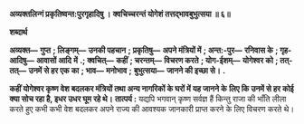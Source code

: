 **अव्यक्तलिन्गं प्रकृतिष्वन्त:पुरगृहादिषु ।** **क्वचिच्चरन्तं योगेशं तत्तद्भावबुभुत्सया ॥ ६॥** 

**शब्दार्थ** 

**अव्यक्त—** **गुप्त** **; लिङ्गम्—** **उनकी पहचान** **; प्रकृतिषु—** **अपने मंत्रियों में** **; अन्त:-पुर—** **रनिवास के** **; गृह-आदिषु—** **आवासों आदि** **में** **.; क्वचित्—** **कहीं** **; चरन्तम्—** **विचरण करते** **; योग-ईशम्—** **योगेश्वर को** **; तत्-तत्—** **उनमें से हर एक का** **; भाव—** **मनोभाव** **;** **बुभुत्सया—** **जानने की इच्छा से।** **.** 

**कहीं योगेश्वर कृष्ण वेश बदलकर मंत्रियों तथा अन्य नागरिकों के घरों में यह जानने के** **लिए कि उनमें से हर कोई क्या सोच रहा है, इधर उधर घूम रहे थे।** **तात्पर्य :** यद्यपि भगवान् कृष्ण सर्वज्ञ हैं किन्तु राजा की भाँति लीला करते हुए कभी कभी वेश बदलकर अपने राज्य की आवश्यक जानकारी प्राप्त करने के लिए विचरण करते थे।  